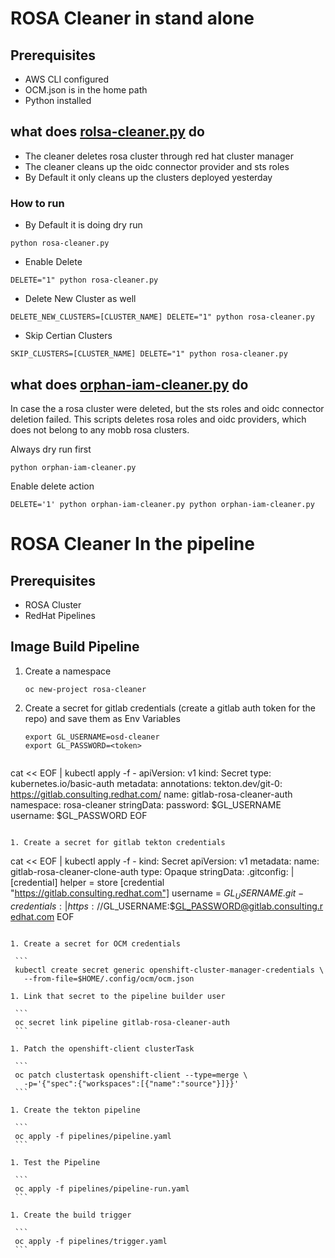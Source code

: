 
# ROSA Cleaner in stand alone

## Prerequisites

* AWS CLI configured
* OCM.json is in the home path
* Python installed

## what does [rolsa-cleaner.py](./rosa-cleaner.py) do

* The cleaner deletes rosa cluster through red hat cluster manager
* The cleaner cleans up the oidc connector provider and sts roles
* By Default it only cleans up the clusters deployed yesterday

### How to run

* By Default it is doing dry run

```
python rosa-cleaner.py
```

* Enable Delete

```
DELETE="1" python rosa-cleaner.py
```

* Delete New Cluster as well

```
DELETE_NEW_CLUSTERS=[CLUSTER_NAME] DELETE="1" python rosa-cleaner.py
```

* Skip Certian Clusters

```
SKIP_CLUSTERS=[CLUSTER_NAME] DELETE="1" python rosa-cleaner.py
```

## what does [orphan-iam-cleaner.py](./orphan-iam-cleaner.py) do

In case the a rosa cluster were deleted, but the sts roles and oidc connector deletion failed.
This scripts deletes rosa roles and oidc providers, which does not belong to any mobb rosa clusters.

Always dry run first
```
python orphan-iam-cleaner.py
```

Enable delete action
```
DELETE='1' python orphan-iam-cleaner.py python orphan-iam-cleaner.py
```

# ROSA Cleaner In the pipeline

## Prerequisites

* ROSA Cluster
* RedHat Pipelines

## Image Build Pipeline

1. Create a namespace

    ```
    oc new-project rosa-cleaner
    ```

1. Create a secret for gitlab credentials (create a gitlab auth token for the repo) and save them as Env Variables

   ```
   export GL_USERNAME=osd-cleaner
   export GL_PASSWORD=<token>
   ```


   ```
cat << EOF | kubectl apply -f -
apiVersion: v1
kind: Secret
type: kubernetes.io/basic-auth
metadata:
  annotations:
    tekton.dev/git-0: https://gitlab.consulting.redhat.com/
  name: gitlab-rosa-cleaner-auth
  namespace: rosa-cleaner
stringData:
  password: $GL_USERNAME
  username: $GL_PASSWORD
EOF
   ```

1. Create a secret for gitlab tekton credentials

   ```
cat << EOF | kubectl apply -f -
kind: Secret
apiVersion: v1
metadata:
  name: gitlab-rosa-cleaner-clone-auth
type: Opaque
stringData:
  .gitconfig: |
    [credential]
      helper = store
    [credential "https://gitlab.consulting.redhat.com"]
      username = $GL_USERNAME
  .git-credentials: |
    https://$GL_USERNAME:$GL_PASSWORD@gitlab.consulting.redhat.com
EOF
   ```

1. Create a secret for OCM credentials

    ```
    kubectl create secret generic openshift-cluster-manager-credentials \
      --from-file=$HOME/.config/ocm/ocm.json

1. Link that secret to the pipeline builder user

    ```
    oc secret link pipeline gitlab-rosa-cleaner-auth
    ```

1. Patch the openshift-client clusterTask

    ```
    oc patch clustertask openshift-client --type=merge \
      -p='{"spec":{"workspaces":[{"name":"source"}]}}'
    ```

1. Create the tekton pipeline

    ```
    oc apply -f pipelines/pipeline.yaml
    ```

1. Test the Pipeline

    ```
    oc apply -f pipelines/pipeline-run.yaml
    ```

1. Create the build trigger

    ```
    oc apply -f pipelines/trigger.yaml
    ```
